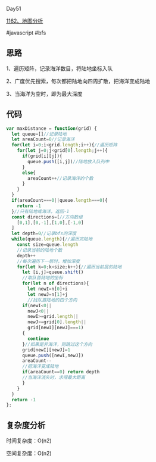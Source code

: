 Day51

[1162、地图分析](https://leetcode.cn/problems/as-far-from-land-as-possible/)

#javascript  #bfs

## 思路
1、遍历矩阵，记录海洋数目，将陆地坐标入队

2、广度优先搜索，每次都把陆地向四周扩散，把海洋变成陆地

3、当海洋为空时，即为最大深度

## 代码
```javascript
var maxDistance = function(grid) {
  let queue=[]//记录陆地
  let areaCount=0//记录海洋
  for(let i=0;i<grid.length;i++){//遍历矩阵
    for(let j=0;j<grid[0].length;j++){
      if(grid[i][j]){
        queue.push([i,j])//陆地放入队列中
      }
      else{
        areaCount++//记录海洋的个数
      }
    }
  }
  if(areaCount===0||queue.length===0){
    return -1
  }//只有陆地或海洋，返回-1
  const directions=[//方向数组
    [0,1],[0,-1],[1,0],[-1,0]
  ]
  let depth=0//记录bfs的深度
  while(queue.length){//遍历完陆地
    const size=queue.length
    //记录当前的陆地个数
    depth++
    //每次遍历下一层时，增加深度
    for(let k=0;k<size;k++){//遍历当前层的陆地
      let [i,j]=queue.shift()
      //取队首陆地的坐标
      for(let n of directions){
        let newI=n[0]+i
        let newJ=n[1]+j
        //找队首陆地的四个方向
      if(newI<0||
        newJ<0||
        newI>=grid.length||
        newJ>=grid[0].length||
        grid[newI][newJ]===1)
      {
        continue
      }//如果是非海洋，则跳过这个方向
      grid[newI][newJ]=1
      queue.push([newI,newJ])
      areaCount--
      //把海洋变成陆地
      if(areaCount==0) return depth
      //当海洋消失时，求得最大距离
      }
    }
  }
  return -1
};
```
## 复杂度分析
时间复杂度：O(n2)

空间复杂度：O(n2)
